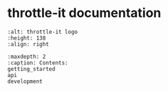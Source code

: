 # throttle-it documentation


```{image} ../../assets/drawing.png
:alt: throttle-it logo
:height: 138
:align: right
```


```{toctree}
:maxdepth: 2
:caption: Contents:
getting_started
api
development
```

